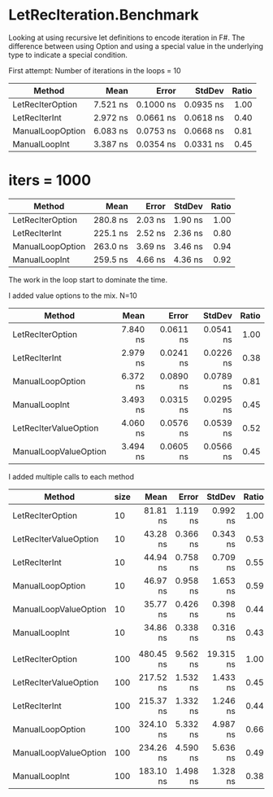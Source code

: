 ﻿# LetRecIteration.Benchmark

Looking at using recursive let definitions to encode iteration in F#.
The difference between using Option and using a special value in the underlying type to indicate a special condition.

First attempt:
Number of iterations in the loops = 10

| Method           | Mean     | Error     | StdDev    | Ratio |
|----------------- |---------:|----------:|----------:|------:|
| LetRecIterOption | 7.521 ns | 0.1000 ns | 0.0935 ns |  1.00 |
| LetRecIterInt    | 2.972 ns | 0.0661 ns | 0.0618 ns |  0.40 |
| ManualLoopOption | 6.083 ns | 0.0753 ns | 0.0668 ns |  0.81 |
| ManualLoopInt    | 3.387 ns | 0.0354 ns | 0.0331 ns |  0.45 |

# iters = 1000

| Method           | Mean     | Error   | StdDev  | Ratio |
|----------------- |---------:|--------:|--------:|------:|
| LetRecIterOption | 280.8 ns | 2.03 ns | 1.90 ns |  1.00 |
| LetRecIterInt    | 225.1 ns | 2.52 ns | 2.36 ns |  0.80 |
| ManualLoopOption | 263.0 ns | 3.69 ns | 3.46 ns |  0.94 |
| ManualLoopInt    | 259.5 ns | 4.66 ns | 4.36 ns |  0.92 |

The work in the loop start to dominate the time.

I added value options to the mix.  N=10



| Method                | Mean     | Error     | StdDev    | Ratio |
|---------------------- |---------:|----------:|----------:|------:|
| LetRecIterOption      | 7.840 ns | 0.0611 ns | 0.0541 ns |  1.00 |
| LetRecIterInt         | 2.979 ns | 0.0241 ns | 0.0226 ns |  0.38 |
| ManualLoopOption      | 6.372 ns | 0.0890 ns | 0.0789 ns |  0.81 |
| ManualLoopInt         | 3.493 ns | 0.0315 ns | 0.0295 ns |  0.45 |
| LetRecIterValueOption | 4.060 ns | 0.0576 ns | 0.0539 ns |  0.52 |
| ManualLoopValueOption | 3.494 ns | 0.0605 ns | 0.0566 ns |  0.45 |

I added multiple calls to each method  

| Method                | size | Mean      | Error    | StdDev    | Ratio | RatioSD |
|---------------------- |----- |----------:|---------:|----------:|------:|--------:|
| LetRecIterOption      | 10   |  81.81 ns | 1.119 ns |  0.992 ns |  1.00 |    0.00 |
| LetRecIterValueOption | 10   |  43.28 ns | 0.366 ns |  0.343 ns |  0.53 |    0.01 |
| LetRecIterInt         | 10   |  44.94 ns | 0.758 ns |  0.709 ns |  0.55 |    0.01 |
| ManualLoopOption      | 10   |  46.97 ns | 0.958 ns |  1.653 ns |  0.59 |    0.02 |
| ManualLoopValueOption | 10   |  35.77 ns | 0.426 ns |  0.398 ns |  0.44 |    0.01 |
| ManualLoopInt         | 10   |  34.86 ns | 0.338 ns |  0.316 ns |  0.43 |    0.00 |
|                       |      |           |          |           |       |         |
| LetRecIterOption      | 100  | 480.45 ns | 9.562 ns | 19.315 ns |  1.00 |    0.00 |
| LetRecIterValueOption | 100  | 217.52 ns | 1.532 ns |  1.433 ns |  0.45 |    0.02 |
| LetRecIterInt         | 100  | 215.37 ns | 1.332 ns |  1.246 ns |  0.44 |    0.02 |
| ManualLoopOption      | 100  | 324.10 ns | 5.332 ns |  4.987 ns |  0.66 |    0.03 |
| ManualLoopValueOption | 100  | 234.26 ns | 4.590 ns |  5.636 ns |  0.49 |    0.03 |
| ManualLoopInt         | 100  | 183.10 ns | 1.498 ns |  1.328 ns |  0.38 |    0.02 |


